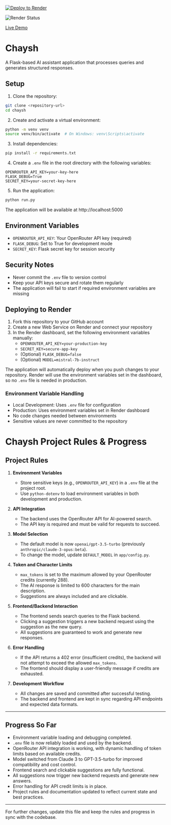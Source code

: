 [![Deploy to Render](https://render.com/images/deploy-to-render-button.svg)](https://render.com/deploy?repo=https://github.com/ChayshOppa/Chaysh)

![Render Status](https://render.com/api/v1/services/chaysh/status.svg)

[Live Demo](https://chaysh.onrender.com/)

# Chaysh

A Flask-based AI assistant application that processes queries and generates structured responses.

## Setup

1. Clone the repository:
```bash
git clone <repository-url>
cd chaysh
```

2. Create and activate a virtual environment:
```bash
python -m venv venv
source venv/bin/activate  # On Windows: venv\Scripts\activate
```

3. Install dependencies:
```bash
pip install -r requirements.txt
```

4. Create a `.env` file in the root directory with the following variables:
```env
OPENROUTER_API_KEY=your-key-here
FLASK_DEBUG=True
SECRET_KEY=your-secret-key-here
```

5. Run the application:
```bash
python run.py
```

The application will be available at http://localhost:5000

## Environment Variables

- `OPENROUTER_API_KEY`: Your OpenRouter API key (required)
- `FLASK_DEBUG`: Set to True for development mode
- `SECRET_KEY`: Flask secret key for session security

## Security Notes

- Never commit the `.env` file to version control
- Keep your API keys secure and rotate them regularly
- The application will fail to start if required environment variables are missing

## Deploying to Render

1. Fork this repository to your GitHub account
2. Create a new Web Service on Render and connect your repository
3. In the Render dashboard, set the following environment variables manually:
   - `OPENROUTER_API_KEY=your-production-key`
   - `SECRET_KEY=secure-app-key`
   - (Optional) `FLASK_DEBUG=false`
   - (Optional) `MODEL=mistral-7b-instruct`

The application will automatically deploy when you push changes to your repository. Render will use the environment variables set in the dashboard, so no `.env` file is needed in production.

### Environment Variable Handling

- Local Development: Uses `.env` file for configuration
- Production: Uses environment variables set in Render dashboard
- No code changes needed between environments
- Sensitive values are never committed to the repository 

# Chaysh Project Rules & Progress

## Project Rules

1. **Environment Variables**
   - Store sensitive keys (e.g., `OPENROUTER_API_KEY`) in a `.env` file at the project root.
   - Use `python-dotenv` to load environment variables in both development and production.

2. **API Integration**
   - The backend uses the OpenRouter API for AI-powered search.
   - The API key is required and must be valid for requests to succeed.

3. **Model Selection**
   - The default model is now `openai/gpt-3.5-turbo` (previously `anthropic/claude-3-opus:beta`).
   - To change the model, update `DEFAULT_MODEL` in `app/config.py`.

4. **Token and Character Limits**
   - `max_tokens` is set to the maximum allowed by your OpenRouter credits (currently 288).
   - The AI response is limited to 600 characters for the main description.
   - Suggestions are always included and are clickable.

5. **Frontend/Backend Interaction**
   - The frontend sends search queries to the Flask backend.
   - Clicking a suggestion triggers a new backend request using the suggestion as the new query.
   - All suggestions are guaranteed to work and generate new responses.

6. **Error Handling**
   - If the API returns a 402 error (insufficient credits), the backend will not attempt to exceed the allowed `max_tokens`.
   - The frontend should display a user-friendly message if credits are exhausted.

7. **Development Workflow**
   - All changes are saved and committed after successful testing.
   - The backend and frontend are kept in sync regarding API endpoints and expected data formats.

---

## Progress So Far

- Environment variable loading and debugging completed.
- `.env` file is now reliably loaded and used by the backend.
- OpenRouter API integration is working, with dynamic handling of token limits based on available credits.
- Model switched from Claude 3 to GPT-3.5-turbo for improved compatibility and cost control.
- Frontend search and clickable suggestions are fully functional.
- All suggestions now trigger new backend requests and generate new answers.
- Error handling for API credit limits is in place.
- Project rules and documentation updated to reflect current state and best practices.

---

For further changes, update this file and keep the rules and progress in sync with the codebase. 